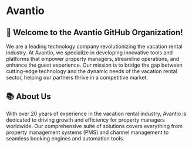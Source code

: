 # Avantio

## 🚀 Welcome to the Avantio GitHub Organization! 

We are a leading technology company revolutionizing the vacation rental industry. At Avantio, we specialize in developing innovative tools and platforms that empower property managers, streamline operations, and enhance the guest experience. Our mission is to bridge the gap between cutting-edge technology and the dynamic needs of the vacation rental sector, helping our partners thrive in a competitive market.

## 📚 About Us

With over 20 years of experience in the vacation rental industry, Avantio is dedicated to driving growth and efficiency for property managers worldwide. Our comprehensive suite of solutions covers everything from property management systems (PMS) and channel management to seamless booking engines and automation tools.  

